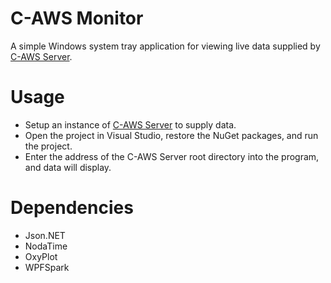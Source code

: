 # C-AWS Monitor
A simple Windows system tray application for viewing live data supplied by [C-AWS Server](https://github.com/henryshunt/c-aws-server).

# Usage
- Setup an instance of [C-AWS Server](https://github.com/henryshunt/c-aws-server) to supply data.
- Open the project in Visual Studio, restore the NuGet packages, and run the project.
- Enter the address of the C-AWS Server root directory into the program, and data will display.

# Dependencies
- Json.NET
- NodaTime
- OxyPlot
- WPFSpark
